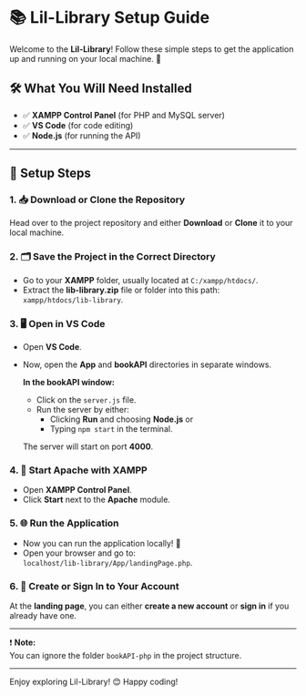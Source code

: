 # 📚 Lil-Library Setup Guide

Welcome to the **Lil-Library**! Follow these simple steps to get the application up and running on your local machine. 🚀

## 🛠 What You Will Need Installed

- ✅ **XAMPP Control Panel** (for PHP and MySQL server)
- ✅ **VS Code** (for code editing)
- ✅ **Node.js** (for running the API)

---

## 📝 Setup Steps

### 1. 📥 Download or Clone the Repository
Head over to the project repository and either **Download** or **Clone** it to your local machine.

### 2. 🗂 Save the Project in the Correct Directory
- Go to your **XAMPP** folder, usually located at `C:/xampp/htdocs/`.
- Extract the **lib-library.zip** file or folder into this path:  
  `xampp/htdocs/lib-library`.

### 3. 🖥 Open in VS Code
- Open **VS Code**.
- Now, open the **App** and **bookAPI** directories in separate windows.
  
  **In the bookAPI window:**
  - Click on the `server.js` file.
  - Run the server by either:
    - Clicking **Run** and choosing **Node.js** or
    - Typing `npm start` in the terminal.

  The server will start on port **4000**.

### 4. 🚀 Start Apache with XAMPP
- Open **XAMPP Control Panel**.
- Click **Start** next to the **Apache** module.

### 5. 🌐 Run the Application
- Now you can run the application locally! 🎉
- Open your browser and go to:  
  `localhost/lib-library/App/landingPage.php`.

### 6. 🔐 Create or Sign In to Your Account
At the **landing page**, you can either **create a new account** or **sign in** if you already have one.

---

❗ **Note:**  
You can ignore the folder `bookAPI-php` in the project structure.

---

Enjoy exploring Lil-Library! 😊 Happy coding!

